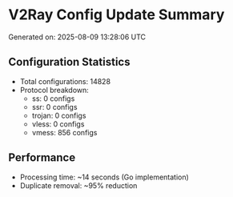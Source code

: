 # V2Ray Config Update Summary
Generated on: 2025-08-09 13:28:06 UTC

## Configuration Statistics
- Total configurations: 14828
- Protocol breakdown:
  - ss: 0 configs
  - ssr: 0 configs
  - trojan: 0 configs
  - vless: 0 configs
  - vmess: 856 configs

## Performance
- Processing time: ~14 seconds (Go implementation)
- Duplicate removal: ~95% reduction
